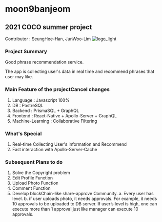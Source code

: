 # moon9banjeom
## 2021 COCO summer project 

Contributor : SeungHee-Han, JunWoo-Lim
![logo_light](https://user-images.githubusercontent.com/83144588/129044833-4c863f33-3ed7-4e0b-a368-b84e9fe0284c.png)



### Project Summary

  Good phrase recommendation service. 
  
  The app is collecting user's data in real time and recommend phrases that user may like.
  
### Main Feature of the projectCancel changes
  
  1. Language : Javascript 100%
  2. DB : PostreSQL
  3. Backend : PrismaSQL + GraphQL
  4. Frontend : React-Native + Apollo-Server + GraphQL
  5. Machine-Learning : Collaborative Filtering


### What's Special

  1. Real-time Collecting User's information and Recommend
  2. Fast interaction with Apollo-Server-Cache


### Subsequent Plans to do

  1. Solve the Copyright problem
  2. Edit Profile Function
  3. Upload Photo Function
  3. Comment Function
  4. Develop blockChain-like share-approve Community.
    a. Every user has level.
    b. if user uploads photo, it needs approvals. 
        For example, it needs 10 approvals to be uploaded to DB server. If user’s level is high, one can execute more than 1                 approval just like manager can execute 10 approvals.
